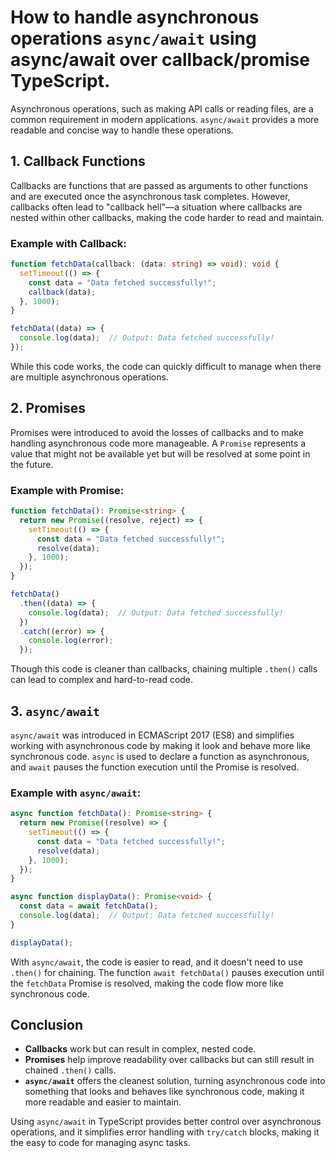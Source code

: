 
# How to handle asynchronous operations `async/await` using async/await over callback/promise TypeScript.

Asynchronous operations, such as making API calls or reading files, are a common requirement in modern applications. `async/await` provides a more readable and concise way to handle these operations.

## 1. Callback Functions

Callbacks are functions that are passed as arguments to other functions and are executed once the asynchronous task completes. However, callbacks often lead to "callback hell"—a situation where callbacks are nested within other callbacks, making the code harder to read and maintain.

### Example with Callback:
```typescript
function fetchData(callback: (data: string) => void): void {
  setTimeout(() => {
    const data = "Data fetched successfully!";
    callback(data);
  }, 1000);
}

fetchData((data) => {
  console.log(data);  // Output: Data fetched successfully!
});
```

While this code works, the code can quickly difficult to manage when there are multiple asynchronous operations.

## 2. Promises

Promises were introduced to avoid the losses of callbacks and to make handling asynchronous code more manageable. A `Promise` represents a value that might not be available yet but will be resolved at some point in the future.

### Example with Promise:
```typescript
function fetchData(): Promise<string> {
  return new Promise((resolve, reject) => {
    setTimeout(() => {
      const data = "Data fetched successfully!";
      resolve(data);
    }, 1000);
  });
}

fetchData()
  .then((data) => {
    console.log(data);  // Output: Data fetched successfully!
  })
  .catch((error) => {
    console.log(error);
  });
```

Though this code is cleaner than callbacks, chaining multiple `.then()` calls can lead to complex and hard-to-read code.

## 3. `async/await`

`async/await` was introduced in ECMAScript 2017 (ES8) and simplifies working with asynchronous code by making it look and behave more like synchronous code. `async` is used to declare a function as asynchronous, and `await` pauses the function execution until the Promise is resolved.

### Example with `async/await`:
```typescript
async function fetchData(): Promise<string> {
  return new Promise((resolve) => {
    setTimeout(() => {
      const data = "Data fetched successfully!";
      resolve(data);
    }, 1000);
  });
}

async function displayData(): Promise<void> {
  const data = await fetchData();
  console.log(data);  // Output: Data fetched successfully!
}

displayData();
```

With `async/await`, the code is easier to read, and it doesn't need to use `.then()` for chaining. The function `await fetchData()` pauses execution until the `fetchData` Promise is resolved, making the code flow more like synchronous code.

## Conclusion

- **Callbacks** work but can result in complex, nested code.
- **Promises** help improve readability over callbacks but can still result in chained `.then()` calls.
- **`async/await`** offers the cleanest solution, turning asynchronous code into something that looks and behaves like synchronous code, making it more readable and easier to maintain.

Using `async/await` in TypeScript provides better control over asynchronous operations, and it simplifies error handling with `try/catch` blocks, making it the easy to code for managing async tasks.
